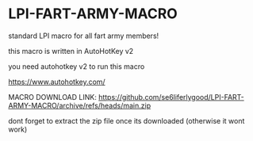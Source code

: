 # LPI-FART-ARMY-MACRO
standard LPI macro for all fart army members!

this macro is written in AutoHotKey v2

you need autohotkey v2 to run this macro

https://www.autohotkey.com/

MACRO DOWNLOAD LINK: https://github.com/se6liferlygood/LPI-FART-ARMY-MACRO/archive/refs/heads/main.zip

dont forget to extract the zip file once its downloaded (otherwise it wont work)
